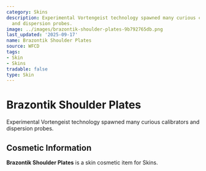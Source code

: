 ```yaml
---
category: Skins
description: Experimental Vortengeist technology spawned many curious calibrators
  and dispersion probes.
image: ../images/brazontik-shoulder-plates-9b792765db.png
last_updated: '2025-09-17'
name: Brazontik Shoulder Plates
source: WFCD
tags:
- Skin
- Skins
tradable: false
type: Skin
---
```


# Brazontik Shoulder Plates

Experimental Vortengeist technology spawned many curious calibrators and dispersion probes.

## Cosmetic Information

**Brazontik Shoulder Plates** is a skin cosmetic item for Skins.

